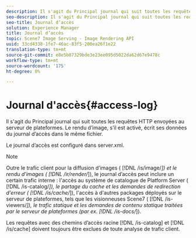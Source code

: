 ```yaml
---
description: Il s'agit du Principal journal qui suit toutes les requêtes HTTP envoyées au serveur de plateformes. Le rendu d’image, s’il est activé, écrit ses données du journal d’accès dans le même fichier.
seo-description: Il s'agit du Principal journal qui suit toutes les requêtes HTTP envoyées au serveur de plateformes. Le rendu d’image, s’il est activé, écrit ses données du journal d’accès dans le même fichier.
seo-title: Journal d’accès
solution: Experience Manager
title: Journal d’accès
topic: Scene7 Image Serving - Image Rendering API
uuid: 33cd4338-1fe7-46ac-83f5-200ea26f1e22
translation-type: tm+mt
source-git-commit: e8e5b07329bde3e23ee095d5022da62d67e9478c
workflow-type: tm+mt
source-wordcount: '175'
ht-degree: 0%

---
```



# Journal d&#39;accès{#access-log}

Il s&#39;agit du Principal journal qui suit toutes les requêtes HTTP envoyées au serveur de plateformes. Le rendu d’image, s’il est activé, écrit ses données du journal d’accès dans le même fichier.

Le journal d’accès est configuré dans server.xml.

>[!NOTE]
>
>Outre le trafic client pour la diffusion d’images ( [!DNL /is/image/*]) et le rendu d’images ( [!DNL /ir/render/*]), le journal d’accès peut inclure un certain trafic interne : l&#39;accès au système de catalogue de Platform Server ( [!DNL /is-catalog/*]), le partage du cache et les demandes de redirection d&#39;erreur ( [!DNL /is/cache/*]), l&#39;accès à d&#39;autres packages déployés sur le serveur de plateformes, tels que les visionneuses Scene7 ( [!DNL /is-viewers/*]), le trafic statique et les demandes de contenu statique traitées par le serveur de plateformes (par ex. [!DNL /is-docs/*]).

Les requêtes avec des chemins d’accès racine [!DNL /is-catalog] et [!DNL /is/cache] doivent toujours être exclues de toute analyse de trafic client.
